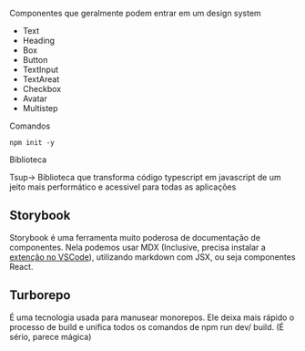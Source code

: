 
Componentes que geralmente podem entrar em um design system

- Text
- Heading
- Box
- Button
- TextInput
- TextAreat
- Checkbox
- Avatar
- Multistep


Comandos

``npm init -y``


Biblioteca

Tsup-> Biblioteca que transforma código typescript em javascript de um jeito mais performático e acessivel para todas as aplicações



## Storybook

Storybook é uma ferramenta muito poderosa de documentação de componentes. Nela podemos usar MDX (Inclusive, precisa instalar a [extenção no VSCode](https://marketplace.visualstudio.com/items?itemName=unifiedjs.vscode-mdx)), utilizando markdown com JSX, ou seja componentes React.

## Turborepo

É uma tecnologia usada para manusear monorepos. Ele deixa mais rápido o processo de build e unifica todos os comandos de npm run dev/ build. (É sério, parece mágica)
